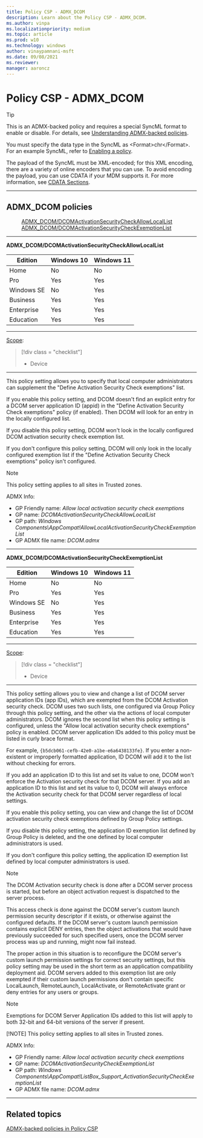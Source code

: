 ```yaml
---
title: Policy CSP - ADMX_DCOM
description: Learn about the Policy CSP - ADMX_DCOM.
ms.author: vinpa
ms.localizationpriority: medium
ms.topic: article
ms.prod: w10
ms.technology: windows
author: vinaypamnani-msft
ms.date: 09/08/2021
ms.reviewer:
manager: aaroncz
---
```


# Policy CSP - ADMX_DCOM

> [!TIP]
> This is an ADMX-backed policy and requires a special SyncML format to enable or disable.  For details, see [Understanding ADMX-backed policies](../mdm/understanding-admx-backed-policies.md).
>
> You must specify the data type in the SyncML as &lt;Format&gt;chr&lt;/Format&gt;. For an example SyncML, refer to [Enabling a policy](../mdm/understanding-admx-backed-policies.md#enabling-a-policy).
>
> The payload of the SyncML must be XML-encoded; for this XML encoding, there are a variety of online encoders that you can use. To avoid encoding the payload, you can use CDATA if your MDM supports it.  For more information, see [CDATA Sections](http://www.w3.org/TR/REC-xml/#sec-cdata-sect).

<hr/>

<!--Policies-->
## ADMX_DCOM policies

<dl>
  <dd>
    <a href="#admx-dcom-dcomactivationsecuritycheckallowlocallist">ADMX_DCOM/DCOMActivationSecurityCheckAllowLocalList</a>
  </dd>
  <dd>
    <a href="#admx-dcom-dcomactivationsecuritycheckexemptionlist">ADMX_DCOM/DCOMActivationSecurityCheckExemptionList</a>
  </dd>
</dl>


<hr/>

<!--Policy-->
<a href="" id="admx-dcom-dcomactivationsecuritycheckallowlocallist"></a>**ADMX_DCOM/DCOMActivationSecurityCheckAllowLocalList**

<!--SupportedSKUs-->

|Edition|Windows 10|Windows 11|
|--- |--- |--- |
|Home|No|No|
|Pro|Yes|Yes|
|Windows SE|No|Yes|
|Business|Yes|Yes|
|Enterprise|Yes|Yes|
|Education|Yes|Yes|

<!--/SupportedSKUs-->
<hr/>

<!--Scope-->
[Scope](./policy-configuration-service-provider.md#policy-scope):

> [!div class = "checklist"]
> * Device

<hr/>

<!--/Scope-->
<!--Description-->
This policy setting allows you to specify that local computer administrators can supplement the "Define Activation Security Check exemptions" list.

If you enable this policy setting, and DCOM doesn't find an explicit entry for a DCOM server application ID (appid) in the "Define Activation Security Check exemptions" policy (if enabled). Then DCOM will look for an entry in the locally configured list.

If you disable this policy setting, DCOM won't look in the locally configured DCOM activation security check exemption list.

If you don't configure this policy setting, DCOM will only look in the locally configured exemption list if the "Define Activation Security Check exemptions" policy isn't configured.

> [!NOTE]
> This policy setting applies to all sites in Trusted zones.

<!--/Description-->

<!--ADMXBacked-->
ADMX Info:
-   GP Friendly name: *Allow local activation security check exemptions*
-   GP name: *DCOMActivationSecurityCheckAllowLocalList*
-   GP path: *Windows Components\AppCompat!AllowLocalActivationSecurityCheckExemptionList*
-   GP ADMX file name: *DCOM.admx*

<!--/ADMXBacked-->
<!--/Policy-->
<hr/>

<!--Policy-->
<a href="" id="admx-dcom-dcomactivationsecuritycheckexemptionlist"></a>**ADMX_DCOM/DCOMActivationSecurityCheckExemptionList**

<!--SupportedSKUs-->

|Edition|Windows 10|Windows 11|
|--- |--- |--- |
|Home|No|No|
|Pro|Yes|Yes|
|Windows SE|No|Yes|
|Business|Yes|Yes|
|Enterprise|Yes|Yes|
|Education|Yes|Yes|

<!--/SupportedSKUs-->
<hr/>

<!--Scope-->
[Scope](./policy-configuration-service-provider.md#policy-scope):

> [!div class = "checklist"]
> * Device

<hr/>

<!--/Scope-->
<!--Description-->
This policy setting allows you to view and change a list of DCOM server application IDs (app IDs), which are exempted from the DCOM Activation security check.
DCOM uses two such lists, one configured via Group Policy through this policy setting, and the other via the actions of local computer administrators.
DCOM ignores the second list when this policy setting is configured, unless the "Allow local activation security check exemptions" policy is enabled.
DCOM server application IDs added to this policy must be listed in curly brace format.

For example, `{b5dcb061-cefb-42e0-a1be-e6a6438133fe}`.
If you enter a non-existent or improperly formatted application, ID DCOM will add it to the list without checking for errors.

If you add an application ID to this list and set its value to one, DCOM won't enforce the Activation security check for that DCOM server.
If you add an application ID to this list and set its value to 0, DCOM will always enforce the Activation security check for that DCOM server regardless of local
settings.

If you enable this policy setting, you can view and change the list of DCOM activation security check exemptions defined by Group Policy settings.

If you disable this policy setting, the application ID exemption list defined by Group Policy is deleted, and the one defined by local computer administrators is used.

If you don't configure this policy setting, the application ID exemption list defined by local computer administrators is used.

>[!Note]
> The DCOM Activation security check is done after a DCOM server process is started, but before an object activation request is dispatched to the server process.

This access check is done against the DCOM server's custom launch permission security descriptor if it exists, or otherwise against the configured defaults. If the DCOM server's custom launch permission contains explicit DENY entries, then the object activations that would have previously succeeded for such specified users, once the DCOM server process was up and running, might now fail instead.

The proper action in this situation is to reconfigure the DCOM server's custom launch permission settings for correct security settings, but this policy setting may be used in the short term as an application compatibility deployment aid.
DCOM servers added to this exemption list are only exempted if their custom launch permissions don't contain specific LocalLaunch, RemoteLaunch, LocalActivate, or RemoteActivate grant or deny entries for any users or groups.

> [!NOTE]
> Exemptions for DCOM Server Application IDs added to this list will apply to both 32-bit and 64-bit versions of the server if present.
>
> [!NOTE]
> This policy setting applies to all sites in Trusted zones.

<!--/Description-->

<!--ADMXBacked-->
ADMX Info:
-   GP Friendly name: *Allow local activation security check exemptions*
-   GP name: *DCOMActivationSecurityCheckExemptionList*
-   GP path: *Windows Components\AppCompat!ListBox_Support_ActivationSecurityCheckExemptionList*
-   GP ADMX file name: *DCOM.admx*

<!--/ADMXBacked-->
<!--/Policy-->
<hr/>

<!--/Policies-->

## Related topics

[ADMX-backed policies in Policy CSP](./policies-in-policy-csp-admx-backed.md)